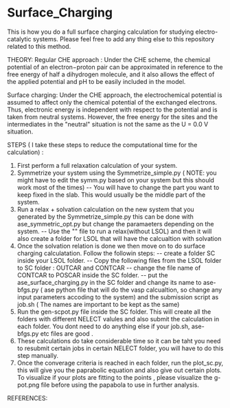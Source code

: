 # Surface_Charging

This is how you do a full surface charging calculation for studying electro-catalytic systems. 
Please feel free to add any thing else to this repository related to this method.

THEORY:
Regular CHE approach : 
Under the CHE scheme, the chemical potential of an electron−proton pair can be approximated in reference to the free energy of half a dihydrogen molecule, and it also allows the effect of the applied potential and pH to be easily included in the model.

Surface charging: 
Under the CHE approach, the electrochemical potential is assumed to affect only the chemical potential of the exchanged electrons. Thus, electronic energy is independent with respect to the potential and is taken from neutral systems. However, the free energy for the sites and the intermediates in the "neutral" situation is not the same as the U = 0.0 V situation.


STEPS ( I take these steps to reduce the computational time for the calculation) : 
1. First perform a full relaxation calculation of your system. 
2. Symmetrize your system using the Symmetrize_simple.py ( NOTE: you might have to edit the symm.py based on your system but this should work most of the times)
    -- You will have to change the part you want to keep fixed in the slab. This would usually be the middle part of the system.
3. Run a relax + solvation calculation on the new system that you generated by the Symmetrize_simple.py this can be done with ase_symmetric_opt.py but change the paramaeters depending on the system.
    -- Use the "" file to run a relax(without LSOL) and then it will also create a folder for LSOL that will have the calcualtion with solvation
4. Once the solvation relation is done we then move on to do surface charging calculatation. Follow the followin steps: 
    -- create a folder SC inside your LSOL folder. 
    -- Copy the following files from the LSOL folder to SC folder : OUTCAR and CONTCAR 
    -- change the file name of CONTCAR to POSCAR inside the SC folder.
    -- put the ase_surface_charging.py in the SC folder and change its name to ase-bfgs.py ( ase python file that will do the vasp calcualtion, so change any input parameters accoding to the system) and the submission script as job.sh ( The names are important to be kept as the same)
5. Run the gen-scpot.py file inside the SC folder. This will create all the folders with different NELECT valules and also submit the calculation in each folder. You dont need to do anything else if your job.sh, ase-bfgs.py etc files are good .
6. These calculations do take considerable time so it can be taht you need to resubmit certain jobs in certain NELECT folder, you will have to do this step manually.
7. Once the converage criteria is reached in each folder, run the plot_sc.py, this will give you the paprabolic equation and also give out certain plots. To visualize if your plots are fitting to the points , please visualize the g-pot.png file before using the papabola to use in further analysis.


REFERENCES: 
